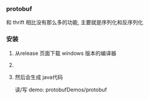 ### protobuf

和 thrift 相比没有那么多的功能, 主要就是序列化和反序列化

### 安装

1. 从release 页面下载 windows 版本的编译器

2. ```
   
   ```

3. 然后会生成 java代码

   读/写 demo: protobufDemos/protobuf

